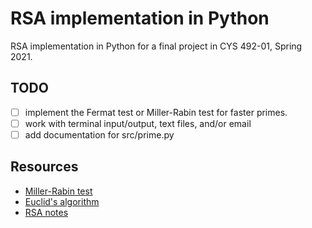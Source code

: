 # RSA implementation in Python

RSA implementation in Python for a final project in CYS 492-01, Spring 2021.

## TODO
* [ ] implement the Fermat test or Miller-Rabin test for faster primes.
* [ ] work with terminal input/output, text files, and/or email
* [ ] add documentation for src/prime.py

## Resources
* [Miller-Rabin test](https://crypto.stanford.edu/pbc/notes/numbertheory/millerrabin.html)
* [Euclid's algorithm](https://crypto.stanford.edu/pbc/notes/numbertheory/euclid.html)
* [RSA notes](https://courses.cs.vt.edu/~cs5204/fall00/protection/rsa.html)
